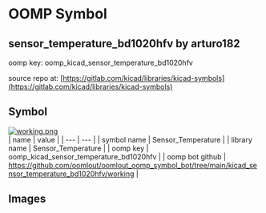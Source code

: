 # OOMP Symbol  
## sensor_temperature_bd1020hfv  by arturo182  
  
oomp key: oomp_kicad_sensor_temperature_bd1020hfv  
  
source repo at: [https://gitlab.com/kicad/libraries/kicad-symbols](https://gitlab.com/kicad/libraries/kicad-symbols)  
## Symbol  
  
[![working.png](working_600.png)](working.png)  
| name | value | 
| --- | --- | 
| symbol name | Sensor_Temperature | 
| library name | Sensor_Temperature | 
| oomp key | oomp_kicad_sensor_temperature_bd1020hfv | 
| oomp bot github | https://github.com/oomlout/oomlout_oomp_symbol_bot/tree/main/kicad_sensor_temperature_bd1020hfv/working | 
## Images  
